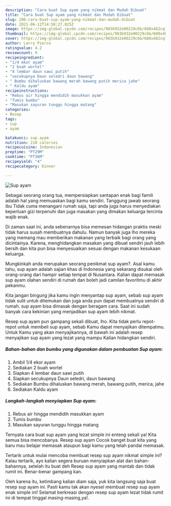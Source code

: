```yaml
---
description: "Cara buat Sup ayam yang nikmat dan Mudah Dibuat"
title: "Cara buat Sup ayam yang nikmat dan Mudah Dibuat"
slug: 206-cara-buat-sup-ayam-yang-nikmat-dan-mudah-dibuat
date: 2021-06-12T14:58:27.825Z
image: https://img-global.cpcdn.com/recipes/983b932e00229c6b/680x482cq70/sup-ayam-foto-resep-utama.jpg
thumbnail: https://img-global.cpcdn.com/recipes/983b932e00229c6b/680x482cq70/sup-ayam-foto-resep-utama.jpg
cover: https://img-global.cpcdn.com/recipes/983b932e00229c6b/680x482cq70/sup-ayam-foto-resep-utama.jpg
author: Larry Pierce
ratingvalue: 4.2
reviewcount: 9
recipeingredient:
- "1/4 ekor ayam"
- "2 buah wortel"
- "4 lembar daun sawi putih"
- "secukupnya Daun seledri daun bawang"
- " Bumbu dihaluskan bawang merah bawang putih merica jahe"
- " Kaldu ayam"
recipeinstructions:
- "Rebus air hingga mendidih masukkan ayam"
- "Tumis bumbu"
- "Masukan sayuran tunggu hingga matang"
categories:
- Resep
tags:
- sup
- ayam

katakunci: sup ayam 
nutrition: 218 calories
recipecuisine: Indonesian
preptime: "PT29M"
cooktime: "PT36M"
recipeyield: "4"
recipecategory: Dinner

---
```



![Sup ayam](https://img-global.cpcdn.com/recipes/983b932e00229c6b/680x482cq70/sup-ayam-foto-resep-utama.jpg)

Sebagai seorang orang tua, mempersiapkan santapan enak bagi famili adalah hal yang memuaskan bagi kamu sendiri. Tanggung jawab seorang ibu Tidak cuma menangani rumah saja, tapi anda juga harus menyediakan keperluan gizi terpenuhi dan juga masakan yang dimakan keluarga tercinta wajib enak.

Di zaman  saat ini, anda sebenarnya bisa memesan hidangan praktis meski tidak harus susah membuatnya dahulu. Namun banyak juga lho mereka yang memang mau memberikan makanan yang terbaik bagi orang yang dicintainya. Karena, menghidangkan masakan yang dibuat sendiri jauh lebih bersih dan kita pun bisa menyesuaikan sesuai dengan makanan kesukaan keluarga. 



Mungkinkah anda merupakan seorang penikmat sup ayam?. Asal kamu tahu, sup ayam adalah sajian khas di Indonesia yang sekarang disukai oleh orang-orang dari hampir setiap tempat di Nusantara. Kalian dapat memasak sup ayam olahan sendiri di rumah dan boleh jadi camilan favoritmu di akhir pekanmu.

Kita jangan bingung jika kamu ingin menyantap sup ayam, sebab sup ayam tidak sulit untuk ditemukan dan juga anda pun dapat membuatnya sendiri di rumah. sup ayam bisa dimasak dengan beragam cara. Saat ini sudah banyak cara kekinian yang menjadikan sup ayam lebih nikmat.

Resep sup ayam pun gampang sekali dibuat, lho. Kita tidak perlu repot-repot untuk membeli sup ayam, sebab Kamu dapat menyajikan ditempatmu. Untuk Kamu yang akan menyajikannya, di bawah ini adalah resep menyajikan sup ayam yang lezat yang mampu Kalian hidangkan sendiri.

<!--inarticleads1-->

##### Bahan-bahan dan bumbu yang digunakan dalam pembuatan Sup ayam:

1. Ambil 1/4 ekor ayam
1. Sediakan 2 buah wortel
1. Siapkan 4 lembar daun sawi putih
1. Siapkan secukupnya Daun seledri, daun bawang
1. Sediakan  Bumbu dihaluskan bawang merah, bawang putih, merica, jahe
1. Sediakan  Kaldu ayam




<!--inarticleads2-->

##### Langkah-langkah menyiapkan Sup ayam:

1. Rebus air hingga mendidih masukkan ayam
1. Tumis bumbu
1. Masukan sayuran tunggu hingga matang




Ternyata cara buat sup ayam yang lezat simple ini enteng sekali ya! Kita semua bisa mencobanya. Resep sup ayam Cocok banget buat kita yang baru mau belajar memasak ataupun bagi kamu yang telah pandai memasak.

Tertarik untuk mulai mencoba membuat resep sup ayam nikmat simple ini? Kalau tertarik, ayo kalian segera buruan menyiapkan alat dan bahan-bahannya, setelah itu buat deh Resep sup ayam yang mantab dan tidak rumit ini. Benar-benar gampang kan. 

Oleh karena itu, ketimbang kalian diam saja, yuk kita langsung saja buat resep sup ayam ini. Pasti kamu tak akan nyesel membuat resep sup ayam enak simple ini! Selamat berkreasi dengan resep sup ayam lezat tidak rumit ini di tempat tinggal masing-masing,ya!.


